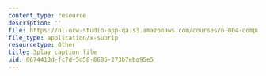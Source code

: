 ```yaml
---
content_type: resource
description: ''
file: https://ol-ocw-studio-app-qa.s3.amazonaws.com/courses/6-004-computation-structures-spring-2017/6674413dfc7d5d588685273b7eba95e5_56QUjMD3xoI.vtt
file_type: application/x-subrip
resourcetype: Other
title: 3play caption file
uid: 6674413d-fc7d-5d58-8685-273b7eba95e5
---
```

